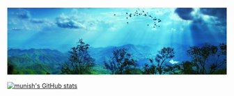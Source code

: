 ![](https://github.com/munish8448/munish8448/blob/main/banner.png)



[![munish's GitHub stats](https://github-readme-stats.vercel.app/api?username=munish8448)](https://github.com/anuraghazra/github-readme-stats)












<!---
munish8448/munish8448 is a ✨ special ✨ repository because its `README.md` (this file) appears on your GitHub profile.
You can click the Preview link to take a look at your changes.
--->


